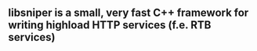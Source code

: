 libsniper is a small, very fast C++ framework for writing highload HTTP services (f.e. RTB services)
------------------------------------------------

